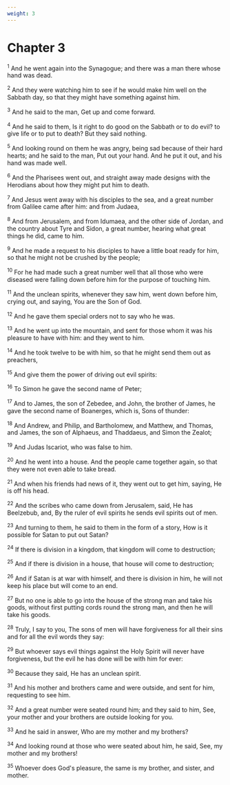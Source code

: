 ```yaml
---
weight: 3
---
```


# Chapter 3

<sup>1</sup> And he went again into the Synagogue; and there was a man there whose hand was dead. 

<sup>2</sup> And they were watching him to see if he would make him well on the Sabbath day, so that they might have something against him. 

<sup>3</sup> And he said to the man, Get up and come forward. 

<sup>4</sup> And he said to them, Is it right to do good on the Sabbath or to do evil? to give life or to put to death? But they said nothing. 

<sup>5</sup> And looking round on them he was angry, being sad because of their hard hearts; and he said to the man, Put out your hand. And he put it out, and his hand was made well. 

<sup>6</sup> And the Pharisees went out, and straight away made designs with the Herodians about how they might put him to death. 

<sup>7</sup> And Jesus went away with his disciples to the sea, and a great number from Galilee came after him: and from Judaea, 

<sup>8</sup> And from Jerusalem, and from Idumaea, and the other side of Jordan, and the country about Tyre and Sidon, a great number, hearing what great things he did, came to him. 

<sup>9</sup> And he made a request to his disciples to have a little boat ready for him, so that he might not be crushed by the people; 

<sup>10</sup> For he had made such a great number well that all those who were diseased were falling down before him for the purpose of touching him. 

<sup>11</sup> And the unclean spirits, whenever they saw him, went down before him, crying out, and saying, You are the Son of God. 

<sup>12</sup> And he gave them special orders not to say who he was. 

<sup>13</sup> And he went up into the mountain, and sent for those whom it was his pleasure to have with him: and they went to him. 

<sup>14</sup> And he took twelve to be with him, so that he might send them out as preachers, 

<sup>15</sup> And give them the power of driving out evil spirits: 

<sup>16</sup> To Simon he gave the second name of Peter; 

<sup>17</sup> And to James, the son of Zebedee, and John, the brother of James, he gave the second name of Boanerges, which is, Sons of thunder: 

<sup>18</sup> And Andrew, and Philip, and Bartholomew, and Matthew, and Thomas, and James, the son of Alphaeus, and Thaddaeus, and Simon the Zealot; 

<sup>19</sup> And Judas Iscariot, who was false to him. 

<sup>20</sup> And he went into a house. And the people came together again, so that they were not even able to take bread. 

<sup>21</sup> And when his friends had news of it, they went out to get him, saying, He is off his head. 

<sup>22</sup> And the scribes who came down from Jerusalem, said, He has Beelzebub, and, By the ruler of evil spirits he sends evil spirits out of men. 

<sup>23</sup> And turning to them, he said to them in the form of a story, How is it possible for Satan to put out Satan? 

<sup>24</sup> If there is division in a kingdom, that kingdom will come to destruction; 

<sup>25</sup> And if there is division in a house, that house will come to destruction; 

<sup>26</sup> And if Satan is at war with himself, and there is division in him, he will not keep his place but will come to an end. 

<sup>27</sup> But no one is able to go into the house of the strong man and take his goods, without first putting cords round the strong man, and then he will take his goods. 

<sup>28</sup> Truly, I say to you, The sons of men will have forgiveness for all their sins and for all the evil words they say: 

<sup>29</sup> But whoever says evil things against the Holy Spirit will never have forgiveness, but the evil he has done will be with him for ever: 

<sup>30</sup> Because they said, He has an unclean spirit. 

<sup>31</sup> And his mother and brothers came and were outside, and sent for him, requesting to see him. 

<sup>32</sup> And a great number were seated round him; and they said to him, See, your mother and your brothers are outside looking for you. 

<sup>33</sup> And he said in answer, Who are my mother and my brothers? 

<sup>34</sup> And looking round at those who were seated about him, he said, See, my mother and my brothers! 

<sup>35</sup> Whoever does God's pleasure, the same is my brother, and sister, and mother. 


